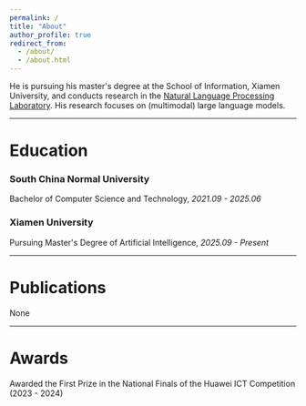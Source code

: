 ```yaml
---
permalink: /
title: "About"
author_profile: true
redirect_from: 
  - /about/
  - /about.html
---
```


He is pursuing his master's degree at the School of Information, Xiamen University, and conducts research in the [Natural Language Processing Laboratory](http://nlp.xmu.edu.cn/). His research focuses on (multimodal) large language models.

---

# Education

### South China Normal University
Bachelor of Computer Science and Technology, *2021.09 - 2025.06*  

<!-- --- -->

### Xiamen University
Pursuing Master's Degree of Artificial Intelligence, *2025.09 - Present*  


---
# Publications
None

---
# Awards
Awarded the First Prize in the National Finals of the Huawei ICT Competition (2023 - 2024)



